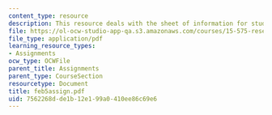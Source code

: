 ```yaml
---
content_type: resource
description: This resource deals with the sheet of information for students.
file: https://ol-ocw-studio-app-qa.s3.amazonaws.com/courses/15-575-research-seminar-in-it-and-organizations-economic-perspectives-spring-2004/7562268dde1b12e199a0410ee86c69e6_feb5assign.pdf
file_type: application/pdf
learning_resource_types:
- Assignments
ocw_type: OCWFile
parent_title: Assignments
parent_type: CourseSection
resourcetype: Document
title: feb5assign.pdf
uid: 7562268d-de1b-12e1-99a0-410ee86c69e6
---
```

